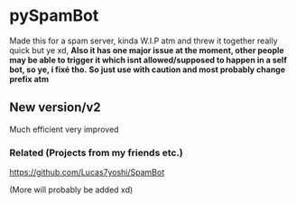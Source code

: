 # pySpamBot

Made this for a spam server, kinda W.I.P atm and threw it together really quick but ye xd, __**Also it has one major issue at the moment, other people may be able to trigger it which isnt allowed/supposed to happen in a self bot, so ye, i fixé tho.**__ **So just use with caution and most probably change prefix atm**

## New version/v2
Much efficient very improved


### Related (Projects from my friends etc.)

https://github.com/Lucas7yoshi/SpamBot

(More will probably be added xd)
